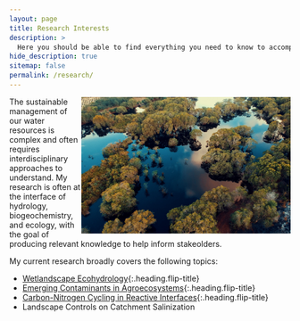 ```yaml
---
layout: page
title: Research Interests
description: >
  Here you should be able to find everything you need to know to accomplish the most common tasks when blogging with Hydejack.
hide_description: true
sitemap: false
permalink: /research/
---
```

<img align="right" width="375" src="/assets/img/blog/nature-aerial-photography-natural-landscape-reflection-water-resources-natural-environment-1503703-pxhere.com.jpg">

The sustainable management of our water resources is complex and often requires interdisciplinary approaches to understand. My research is often at the interface of hydrology, biogeochemistry, and ecology, with the goal of producing relevant knowledge to help inform stakeolders.

My current research broadly covers the following topics:

* [Wetlandscape Ecohydrology]{:.heading.flip-title}
* [Emerging Contaminants in Agroecosystems]{:.heading.flip-title} 
* [Carbon-Nitrogen Cycling in Reactive Interfaces]{:.heading.flip-title} 
* Landscape Controls on Catchment Salinization


[Wetlandscape Ecohydrology]: wetlandscapes.md
[Emerging Contaminants in Agroecosystems]: agroecosystems.md
[Carbon-Nitrogen Cycling in Reactive Interfaces]: reactiveinterfaces.md
